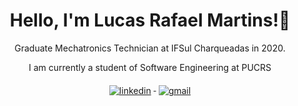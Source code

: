 <h1 align="center">Hello, I'm Lucas Rafael Martins!👋</h1>

<p align="center">Graduate Mechatronics Technician at IFSul Charqueadas in 2020.</p> 
<p align="center">I am currently a student of Software Engineering at PUCRS</p>


<div align="center">
  <a href=https://www.linkedin.com/in/lucasrafaelmartins/>
    <img src="https://img.shields.io/badge/LinkedIn-0077B5?style=for-the-badge&logo=linkedin&logoColor=white" alt="linkedin" style="vertical-align:top; margin:6px 4px">
  </a>

  <a href="mailto:lucasmarthins1@gmail.com">
    <img src="https://img.shields.io/badge/Gmail-D14836?style=for-the-badge&logo=gmail&logoColor=white" alt="gmail" style="vertical-align:top; margin:6px 4px">
  </a>
  
</div>
